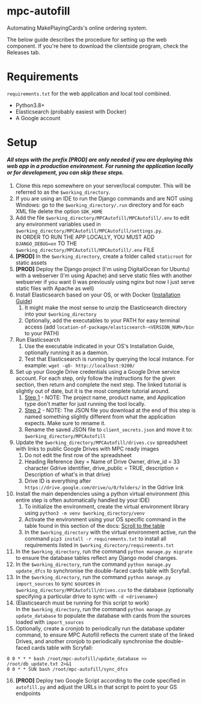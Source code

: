 # mpc-autofill
Automating MakePlayingCards's online ordering system.

The below guide describes the procedure for setting up the web component. If you're here to download the clientside program, check the Releases tab.

# Requirements
`requirements.txt` for the web application and local tool combined.

* Python3.8+
* Elasticsearch (probably easiest with Docker)
* A Google account

# Setup
#### <em>All steps with the prefix [PROD] are only needed if you are deploying this web app in a production environment. For running the application locally or for development, you can skip these steps.</em>
1. Clone this repo somewhere on your server/local computer. This will be referred to as the `$working_directory`.
2. If you are using an IDE to run the Django commands and are NOT using Windows: go to the `$working_directory/.run` directory and for each XML file delete the option `SDK_HOME`
3. Add the file `$working_directory/MPCAutofill/MPCAutofill/.env` to edit any environment variables used in `$working_directory/MPCAutofill/MPCAutofill/settings.py`.  
   IN ORDER TO RUN THE APP LOCALLY, YOU MUST ADD `DJANGO_DEBUG=on` TO THE `$working_directory/MPCAutofill/MPCAutofill/.env` FILE
4. **[PROD]** In the `$working_directory`, create a folder called `staticroot` for static assets
5. **[PROD]** Deploy the Django project (I'm using DigitalOcean for Ubuntu) with a webserver (I'm using Apache) and serve static files with another webserver if you want (I was previously using nginx but now I just serve static files with Apache as well)
6. Install Elasticsearch based on your OS, or with Docker ([Installation Guide](https://www.elastic.co/guide/en/elasticsearch/reference/current/install-elasticsearch.html))
   1. It might make the most sense to unzip the Elasticsearch directory into your `$working_directory`
   2. Optionally, add the executables to your PATH for easy terminal access (add `location-of-package/elasticsearch-<VERSION_NUM>/bin` to your PATH)
7. Run Elasticsearch
   1. Use the executable indicated in your OS's Installation Guide, optionally running it as a daemon.
   2. Test that Elasticsearch is running by querying the local instance. For example: `wget -qO- http://localhost:9200/`
8. Set up your Google Drive credentials using a Google Drive service account. For each step, only follow the instructions for the given section, then return and complete the next step. The linked tutorial is slightly out of date, but it is the most complete tutorial around.
   1. [Step 1](https://help.talend.com/r/E3i03eb7IpvsigwC58fxQg/uEUUsDd_MSx64yoJgSa1xg) - NOTE: The project name, product name, and Application type don't matter for just running the tool locally.
   2. [Step 2](https://help.talend.com/r/E3i03eb7IpvsigwC58fxQg/ol2OwTHmFbDiMjQl3ES5QA) - NOTE: The JSON file you download at the end of this step is named something slightly different from what the application expects. Make sure to rename it.
   3. Rename the saved JSON file to `client_secrets.json` and move it to: `$working_directory/MPCAutofill`
9. Update the `$working_directory/MPCAutofill/drives.csv` spreadsheet with links to public Google Drives with MPC ready images
   1. Do not edit the first row of the spreadsheet
   2. Heading Reference (key = Name of Drive Owner, drive_id = 33 character Gdrive identifier, drive_public = TRUE, description = Description of what's in that drive)
    3. Drive ID is everything after `https://drive.google.com/drive/u/0/folders/` in the Gdrive link
11. Install the main dependencies using a python virtual environment (this entire step is often automatically handled by your IDE)
    1. To initialize the environment, create the virtual environment library using `python3 -m venv $working_directory/venv`
    2. Activate the environment using your OS specific command in the table found in this section of the docs: [Scroll to the table](https://docs.python.org/3.8/library/venv.html#creating-virtual-environments)
    3. In the `$working_directory` with the virtual environment active, run the command `pip3 install -r requirements.txt` to install all requirements listed in `$working_directory/requirements.txt`
12. In the `$working_directory`, run the command `python manage.py migrate` to ensure the database tables reflect any Django model changes.
13. In the `$working_directory`, run the command `python manage.py update_dfcs` to synchronise the double-faced cards table with Scryfall.
14. In the `$working_directory`, run the command `python manage.py import_sources` to sync sources in `$working_directory/MPCAutofill/drives.csv` to the database (optionally specifying a particular drive to sync with `-d <drivename>`)
15. (Elasticsearch must be running for this script to work)  
   In the `$working_directory`, run the command `python manage.py update_database` to populate the database with cards from the sources loaded with `import_sources`
15. Optionally, create a cronjob to periodically run the database updater command, to ensure MPC Autofill reflects the current state of the linked Drives, and another cronjob to periodically synchronise the double-faced cards table with Scryfall:
```
0 0 * * * bash /root/mpc-autofill/update_database >> /root/db_update.txt 2>&1
0 0 * * SUN bash /root/mpc-autofill/sync_dfcs
```
16. **[PROD]** Deploy two Google Script according to the code specified in `autofill.py` and adjust the URLs in that script to point to your GS endpoints
